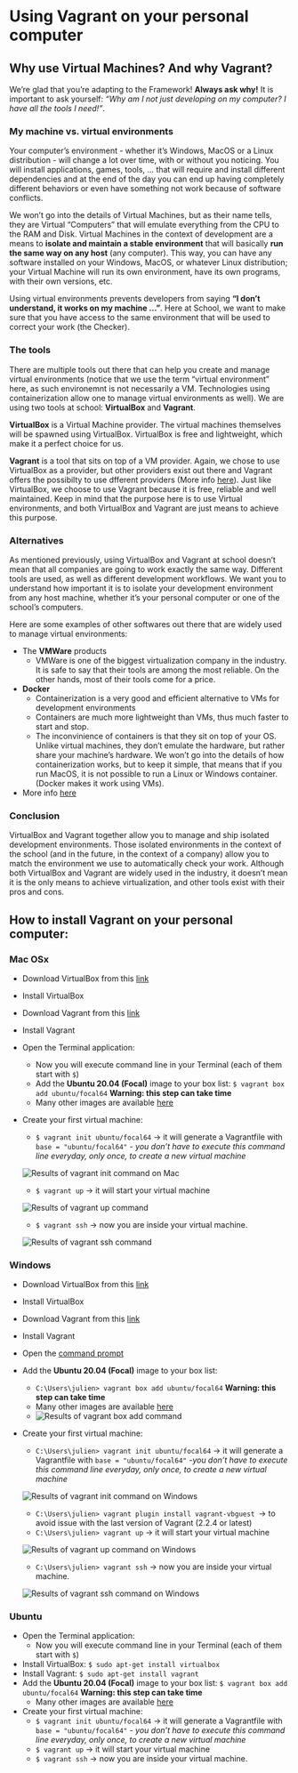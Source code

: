 # Using Vagrant on your personal computer


## Why use Virtual Machines? And why Vagrant?
We’re glad that you’re adapting to the Framework! **Always ask why!**
It is important to ask yourself: *“Why am I not just developing on my computer? I have all the tools I need!”*.


### My machine vs. virtual environments
Your computer’s environment - whether it’s Windows, MacOS or a Linux distribution - will change a lot over time, with or without you noticing. You will install applications, games, tools, … that will require and install different dependencies and at the end of the day you can end up having completely different behaviors or even have something not work because of software conflicts.

We won’t go into the details of Virtual Machines, but as their name tells, they are Virtual “Computers” that will emulate everything from the CPU to the RAM and Disk. Virtual Machines in the context of development are a means to **isolate and maintain a stable environment** that will basically **run the same way on any host** (any computer). This way, you can have any software installed on your Windows, MacOS, or whatever Linux distribution; your Virtual Machine will run its own environment, have its own programs, with their own versions, etc.

Using virtual environments prevents developers from saying **“I don’t understand, it works on my machine …”**. Here at School, we want to make sure that you have access to the same environment that will be used to correct your work (the Checker).


### The tools
There are multiple tools out there that can help you create and manage virtual environments (notice that we use the term “virtual environment” here, as such environemnt is not necessarily a VM. Technologies using containerization allow one to manage virtual environments as well).
We are using two tools at school: **VirtualBox** and **Vagrant**.

**VirtualBox** is a Virtual Machine provider. The virtual machines themselves will be spawned using VirtualBox. VirtualBox is free and lightweight, which make it a perfect choice for us.

**Vagrant** is a tool that sits on top of a VM provider. Again, we chose to use VirtualBox as a provider, but other providers exist out there and Vagrant offers the possibilty to use dfferent providers (More info [here](https://www.vagrantup.com/docs/providers)). Just like VirtualBox, we choose to use Vagrant because it is free, reliable and well maintained. Keep in mind that the purpose here is to use Virtual environments, and both VirtualBox and Vagrant are just means to achieve this purpose.


### Alternatives
As mentioned previously, using VirtualBox and Vagrant at school doesn’t mean that all companies are going to work exactly the same way. Different tools are used, as well as different development workflows. We want you to understand how important it is to isolate your development environment from any host machine, whether it’s your personal computer or one of the school’s computers.

Here are some examples of other softwares out there that are widely used to manage virtual environments:
- The **VMWare** products
    - VMWare is one of the biggest virtualization company in the industry.
        It is safe to say that their tools are among the most reliable.
        On the other hands, most of their tools come for a price.
- **Docker**
    - Containerization is a very good and efficient alternative to VMs for development environments
    - Containers are much more lightweight than VMs, thus much faster to start and stop.
    - The inconvinience of containers is that they sit on top of your OS. Unlike virtual machines, they don’t emulate the hardware, but rather share your machine’s hardware. We won’t go into the details of how containerization works, but to keep it simple, that means that if you run MacOS, it is not possible to run a Linux or Windows container. (Docker makes it work using VMs).
- More info [here](https://www.vagrantup.com/intro/vs)


### Conclusion
VirtualBox and Vagrant together allow you to manage and ship isolated development environments. Those isolated environments in the context of the school (and in the future, in the context of a company) allow you to match the environment we use to automatically check your work.
Although both VirtualBox and Vagrant are widely used in the industry, it doesn’t mean it is the only means to achieve virtualization, and other tools exist with their pros and cons.


## How to install Vagrant on your personal computer:
### Mac OSx
- Download VirtualBox from this [link](https://www.virtualbox.org/wiki/Downloads)
- Install VirtualBox
- Download Vagrant from this [link](https://www.vagrantup.com/downloads)
- Install Vagrant
- Open the Terminal application:
    - Now you will execute command line in your Terminal (each of them start with `$`)
    - Add the **Ubuntu 20.04 (Focal)** image to your box list: `$ vagrant box add ubuntu/focal64` **Warning: this step can take time**
    - Many other images are available [here](https://app.vagrantup.com/boxes/search)
- Create your first virtual machine:
    - `$ vagrant init ubuntu/focal64` -> it will generate a Vagrantfile with `base = "ubuntu/focal64"` - *you don’t have to execute this command line everyday, only once, to create a new virtual machine*

    ![Results of vagrant init command on Mac](Images/vagrant_init_Results%E2%80%94Mac.jpg)
    - `$ vagrant up` -> it will start your virtual machine

    ![Results of vagrant up command](Images/vagrant_up_Results%E2%80%94Mac.jpg)
    - `$ vagrant ssh` -> now you are inside your virtual machine.

    ![Results of vagrant ssh command](Images/vagrant_ssh_Results%E2%80%94Mac.jpg)


### Windows
- Download VirtualBox from this [link](https://www.virtualbox.org/wiki/Downloads)
- Install VirtualBox
- Download Vagrant from this [link](https://www.vagrantup.com/downloads)
- Install Vagrant
- Open the [command prompt](https://www.lifewire.com/how-to-open-command-prompt-2618089)
- Add the **Ubuntu 20.04 (Focal)** image to your box list:
    - `C:\Users\julien> vagrant box add ubuntu/focal64` **Warning: this step can take time**
    - Many other images are available [here](https://app.vagrantup.com/boxes/search)
    - ![Results of vagrant box add command](Images/vagrant_box_add_Results.jpg)
- Create your first virtual machine:
    - `C:\Users\julien> vagrant init ubuntu/focal64` -> it will generate a Vagrantfile with `base = "ubuntu/focal64"` -*you don’t have to execute this command line everyday, only once, to create a new virtual machine*

    ![Results of vagrant init command on Windows](Images/vagrant_init_Results%E2%80%94Windows.jpg)
    - `C:\Users\julien> vagrant plugin install vagrant-vbguest `-> to avoid issue with the last version of Vagrant (2.2.4 or latest)
    - `C:\Users\julien> vagrant up` -> it will start your virtual machine

    ![Results of vagrant up command on Windows](Images/vagrant_up_Results%E2%80%94Windows.jpg)
    - `C:\Users\julien> vagrant ssh` -> now you are inside your virtual machine.

    ![Results of vagrant ssh command on Windows](Images/vagrant_ssh_Results%E2%80%94Windows.jpg)

### Ubuntu
- Open the Terminal application:
    - Now you will execute command line in your Terminal (each of them start with `$`)
- Install VirtualBox: `$ sudo apt-get install virtualbox`
- Install Vagrant: `$ sudo apt-get install vagrant`
- Add the **Ubuntu 20.04 (Focal)** image to your box list: `$ vagrant box add ubuntu/focal64` **Warning: this step can take time**
    - Many other images are available [here](https://app.vagrantup.com/boxes/search)
- Create your first virtual machine:
    - `$ vagrant init ubuntu/focal64` -> it will generate a Vagrantfile with `base = "ubuntu/focal64"` - *you don’t have to execute this command line everyday, only once, to create a new virtual machine*
    - `$ vagrant up` -> it will start your virtual machine
    - `$ vagrant ssh` -> now you are inside your virtual machine.